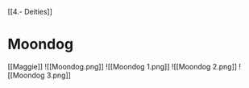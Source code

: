 [[4.- Deities]]
# Moondog
[[Maggie]]
![[Moondog.png]]
![[Moondog 1.png]]
![[Moondog 2.png]]
![[Moondog 3.png]]